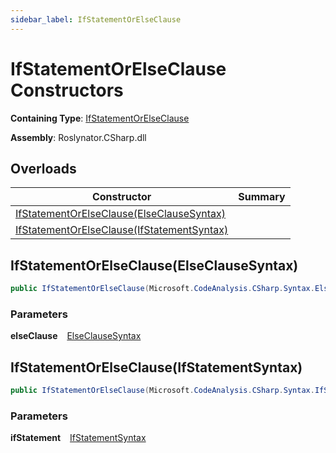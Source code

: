 ```yaml
---
sidebar_label: IfStatementOrElseClause
---
```


# IfStatementOrElseClause Constructors

**Containing Type**: [IfStatementOrElseClause](../index.md)

**Assembly**: Roslynator\.CSharp\.dll

## Overloads

| Constructor | Summary |
| ----------- | ------- |
| [IfStatementOrElseClause(ElseClauseSyntax)](#3645664103) | |
| [IfStatementOrElseClause(IfStatementSyntax)](#100512352) | |

<a id="3645664103"></a>

## IfStatementOrElseClause\(ElseClauseSyntax\) 

```csharp
public IfStatementOrElseClause(Microsoft.CodeAnalysis.CSharp.Syntax.ElseClauseSyntax elseClause)
```

### Parameters

**elseClause** &ensp; [ElseClauseSyntax](https://docs.microsoft.com/en-us/dotnet/api/microsoft.codeanalysis.csharp.syntax.elseclausesyntax)<a id="100512352"></a>

## IfStatementOrElseClause\(IfStatementSyntax\) 

```csharp
public IfStatementOrElseClause(Microsoft.CodeAnalysis.CSharp.Syntax.IfStatementSyntax ifStatement)
```

### Parameters

**ifStatement** &ensp; [IfStatementSyntax](https://docs.microsoft.com/en-us/dotnet/api/microsoft.codeanalysis.csharp.syntax.ifstatementsyntax)